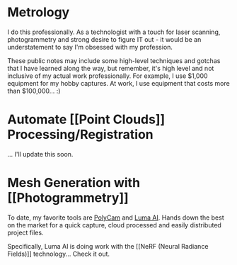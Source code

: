 # Metrology 
I do this professionally. As a technologist with a touch for laser scanning, photogrammetry and strong desire to figure IT out - it would be an understatement to say I'm obsessed with my profession. 

These public notes may include some high-level techniques and gotchas that I have learned along the way, but remember, it's high level and not inclusive of my actual work professionally. For example, I use $1,000 equipment for my hobby captures. At work, I use equipment that costs more than $100,000... :) 

# Automate [[Point Clouds]] Processing/Registration
... I'll update this soon. 

# Mesh Generation with [[Photogrammetry]]
To date, my favorite tools are [PolyCam](https://poly.cam/) and [Luma AI](https://lumalabs.ai/). Hands down the best on the market for a quick capture, cloud processed and easily distributed project files. 

Specifically, Luma AI is doing work with the [[NeRF (Neural Radiance Fields)]] technology... Check it out. 
